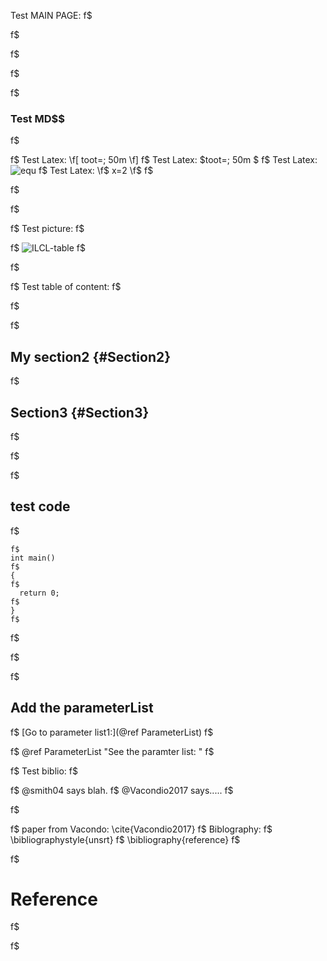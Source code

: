 Test MAIN PAGE:
f$

f$
<!-- \tableofcontents : Working but breaking the page structure -->
f$

f$

f$
### Test MD$$
f$

f$
Test Latex: \f[ toot=\; 50m \f]
f$
Test Latex: $toot=\; 50m $
f$
Test Latex: ![equ](https://latex.codecogs.com/gif.latex?log(y)=\beta_0&space;&plus;&space;\beta_1&space;x&space;&plus;&space;u)
f$
Test Latex: \f$ x=2 \f$
f$

f$

f$

f$
Test picture:
f$

f$
![ILCL-table](ILCL-values.png)
f$

f$

f$
Test table of content:
f$

f$

f$
## My section2 {#Section2}
f$
## Section3 {#Section3}
f$

f$

f$
## test code
f$
```{cpp}
f$
int main()
f$
{
f$
  return 0;
f$
}
f$
```
f$

f$

f$
## Add the parameterList
f$
[Go to parameter list1:](@ref ParameterList)
f$

f$
@ref ParameterList "See the paramter list: "
f$

f$
Test biblio:
f$

f$
@smith04 says blah.
f$
@Vacondio2017 says.....
f$

f$

f$
paper from Vacondo: \cite{Vacondio2017}
f$
Biblography:
f$
\bibliographystyle{unsrt}
f$
\bibliography{reference}
f$

f$
# Reference
f$

f$
